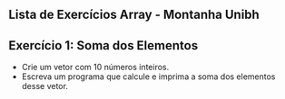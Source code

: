 ## Lista de Exercícios Array - Montanha Unibh

## Exercício 1: Soma dos Elementos

- Crie um vetor com 10 números inteiros.
- Escreva um programa que calcule e imprima a soma dos elementos desse vetor.
